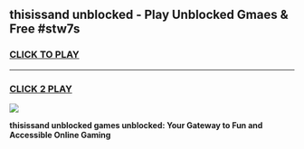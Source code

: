 
## thisissand unblocked - Play Unblocked Gmaes & Free #stw7s
<h3>
<a href="https://news.freeplayer.one?title=thisissand_unblocked&ref=24F">CLICK TO PLAY</a></h3>
<hr>

<h3>
<a href="https://news.freeplayer.one?title=thisissand_unblocked&ref=24F">CLICK 2 PLAY</a>
  
</h3>

<a href="https://news.freeplayer.one?title=thisissand_unblocked&ref=24F/"><img src="https://clearcache.store/games.png"></a>


**thisissand unblocked games unblocked: Your Gateway to Fun and Accessible Online Gaming**
